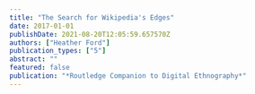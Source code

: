 ```yaml
---
title: "The Search for Wikipedia's Edges"
date: 2017-01-01
publishDate: 2021-08-20T12:05:59.657570Z
authors: ["Heather Ford"]
publication_types: ["5"]
abstract: ""
featured: false
publication: "*Routledge Companion to Digital Ethnography*"
---
```


